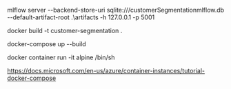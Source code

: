 mlflow server --backend-store-uri sqlite:///customerSegmentationmlflow.db --default-artifact-root .\artifacts -h 127.0.0.1 -p 5001

docker build -t customer-segmentation .

docker-compose up --build

docker container run -it alpine /bin/sh 

https://docs.microsoft.com/en-us/azure/container-instances/tutorial-docker-compose